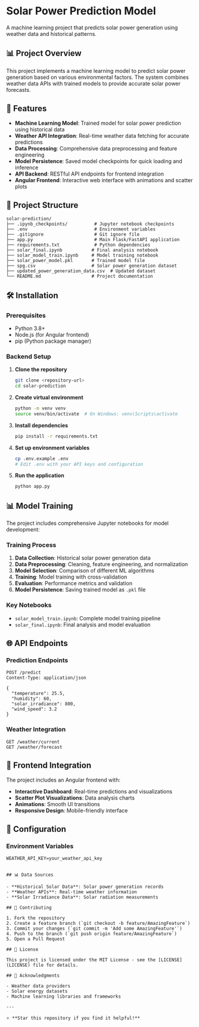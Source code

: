 # Solar Power Prediction Model

A machine learning project that predicts solar power generation using weather data and historical patterns.

## 📊 Project Overview

This project implements a machine learning model to predict solar power generation based on various environmental factors. The system combines weather data APIs with trained models to provide accurate solar power forecasts.

## 🚀 Features

- **Machine Learning Model**: Trained model for solar power prediction using historical data
- **Weather API Integration**: Real-time weather data fetching for accurate predictions
- **Data Processing**: Comprehensive data preprocessing and feature engineering
- **Model Persistence**: Saved model checkpoints for quick loading and inference
- **API Backend**: RESTful API endpoints for frontend integration
- **Angular Frontend**: Interactive web interface with animations and scatter plots

## 📁 Project Structure

```
solar-prediction/
├── .ipynb_checkpoints/          # Jupyter notebook checkpoints
├── .env                         # Environment variables
├── .gitignore                   # Git ignore file
├── app.py                       # Main Flask/FastAPI application
├── requirements.txt             # Python dependencies
├── solar_final.ipynb           # Final analysis notebook
├── solar_model_train.ipynb     # Model training notebook
├── solar_power_model.pkl       # Trained model file
├── spg.csv                     # Solar power generation dataset
├── updated_power_generation_data.csv  # Updated dataset
└── README.md                   # Project documentation
```

## 🛠️ Installation

### Prerequisites
- Python 3.8+
- Node.js (for Angular frontend)
- pip (Python package manager)

### Backend Setup

1. **Clone the repository**
   ```bash
   git clone <repository-url>
   cd solar-prediction
   ```

2. **Create virtual environment**
   ```bash
   python -m venv venv
   source venv/bin/activate  # On Windows: venv\Scripts\activate
   ```

3. **Install dependencies**
   ```bash
   pip install -r requirements.txt
   ```

4. **Set up environment variables**
   ```bash
   cp .env.example .env
   # Edit .env with your API keys and configuration
   ```

5. **Run the application**
   ```bash
   python app.py
   ```

## 📊 Model Training

The project includes comprehensive Jupyter notebooks for model development:

### Training Process
1. **Data Collection**: Historical solar power generation data
2. **Data Preprocessing**: Cleaning, feature engineering, and normalization
3. **Model Selection**: Comparison of different ML algorithms
4. **Training**: Model training with cross-validation
5. **Evaluation**: Performance metrics and validation
6. **Model Persistence**: Saving trained model as `.pkl` file

### Key Notebooks
- `solar_model_train.ipynb`: Complete model training pipeline
- `solar_final.ipynb`: Final analysis and model evaluation

## 🌐 API Endpoints

### Prediction Endpoints
```
POST /predict
Content-Type: application/json

{
  "temperature": 25.5,
  "humidity": 60,
  "solar_irradiance": 800,
  "wind_speed": 3.2
}
```

### Weather Integration
```
GET /weather/current
GET /weather/forecast
```

## 🎨 Frontend Integration

The project includes an Angular frontend with:
- **Interactive Dashboard**: Real-time predictions and visualizations
- **Scatter Plot Visualizations**: Data analysis charts
- **Animations**: Smooth UI transitions
- **Responsive Design**: Mobile-friendly interface


## 🔧 Configuration

### Environment Variables
```
WEATHER_API_KEY=your_weather_api_key


## 📊 Data Sources

- **Historical Solar Data**: Solar power generation records
- **Weather APIs**: Real-time weather information
- **Solar Irradiance Data**: Solar radiation measurements

## 🤝 Contributing

1. Fork the repository
2. Create a feature branch (`git checkout -b feature/AmazingFeature`)
3. Commit your changes (`git commit -m 'Add some AmazingFeature'`)
4. Push to the branch (`git push origin feature/AmazingFeature`)
5. Open a Pull Request

## 📝 License

This project is licensed under the MIT License - see the [LICENSE](LICENSE) file for details.

## 🙏 Acknowledgments

- Weather data providers
- Solar energy datasets
- Machine learning libraries and frameworks

---

⭐ **Star this repository if you find it helpful!**
